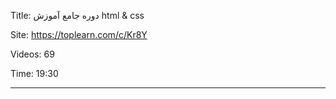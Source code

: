 

Title: دوره جامع آموزش html & css

Site: https://toplearn.com/c/Kr8Y

Videos: 69

Time: 19:30


-------------------------------------------------------------------